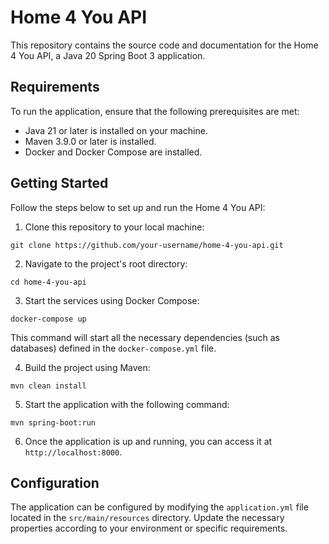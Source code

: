 # Home 4 You API

This repository contains the source code and documentation for the Home 4 You API, a Java 20 Spring Boot 3 application.

## Requirements

To run the application, ensure that the following prerequisites are met:

- Java 21 or later is installed on your machine.
- Maven 3.9.0 or later is installed.
- Docker and Docker Compose are installed.

## Getting Started

Follow the steps below to set up and run the Home 4 You API:

1. Clone this repository to your local machine:

```shell
git clone https://github.com/your-username/home-4-you-api.git
```

2. Navigate to the project's root directory:

```shell
cd home-4-you-api
```

3. Start the services using Docker Compose:
```shell
docker-compose up
```

This command will start all the necessary dependencies (such as databases) defined in the `docker-compose.yml` file.

4. Build the project using Maven:

```shell
mvn clean install
```

5. Start the application with the following command:
```shell
mvn spring-boot:run
```
6. Once the application is up and running, you can access it at `http://localhost:8000`.

## Configuration

The application can be configured by modifying the `application.yml` file located in the `src/main/resources` directory. Update the necessary properties according to your environment or specific requirements.

